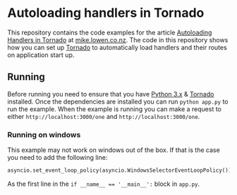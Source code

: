 # Autoloading handlers in Tornado

This repository contains the code examples for the article [Autoloading Handlers in Tornado](http://mike.lowen.co.nz/article/2020/02/02/Autoloading-Handlers-in-Tornado/) at [mike.lowen.co.nz](http://mike.lowen.co.nz). The code in this repository shows how you can set up [Tornado](https://www.tornadoweb.org/en/stable/) to automatically load handlers and their routes on application start up.

## Running

Before running you need to ensure that you have [Python 3.x](https://www.python.org/) & [Tornado](https://www.tornadoweb.org/en/stable/#installation) installed. Once the dependencies are installed you can run `python app.py` to run the example. When the example is running you can make a request to either `http://localhost:3000/one` and `http://localhost:3000/one`.

### Running on windows

This example may not work on windows out of the box. If that is the case you need to add the following line:

```python
asyncio.set_event_loop_policy(asyncio.WindowsSelectorEventLoopPolicy())
```

As the first line in the `if __name__ == '__main__':` block in `app.py`.
